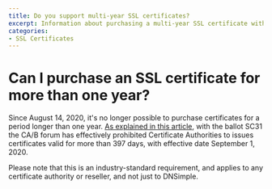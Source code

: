 ```yaml
---
title: Do you support multi-year SSL certificates?
excerpt: Information about purchasing a multi-year SSL certificate with DNSimple.
categories:
- SSL Certificates
---
```


# Can I purchase an SSL certificate for more than one year?

Since August 14, 2020, it's no longer possible to purchase certificates for a period longer than one year. [As explained in this article](https://blog.dnsimple.com/2020/08/ssl-certificates-1-year/), with the ballot SC31 the CA/B forum has effectively prohibited Certificate Authorities to issues certificates valid for more than 397 days, with effective date September 1, 2020.

Please note that this is an industry-standard requirement, and applies to any certificate authority or reseller, and not just to DNSimple.
